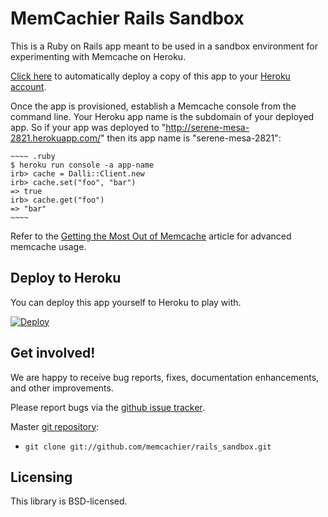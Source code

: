 # MemCachier Rails Sandbox

This is a Ruby on Rails app meant to be used in a sandbox environment
for experimenting with Memcache on Heroku.

[Click
here](http://cloner.heroku.com/apps/memcache-rails-sandbox) to
automatically deploy a copy of this app to your [Heroku
account](https://api.heroku.com/signup/devcenter-advanced-memcache).

Once the app is provisioned, establish a Memcache console from the
command line. Your Heroku app name is the subdomain of your deployed
app. So if your app was deployed to
"http://serene-mesa-2821.herokuapp.com/" then its app name is
"serene-mesa-2821":

    ~~~~ .ruby
    $ heroku run console -a app-name
    irb> cache = Dalli::Client.new
    irb> cache.set("foo", "bar")
    => true
    irb> cache.get("foo")
    => "bar"
    ~~~~

Refer to the [Getting the Most Out of
Memcache](https://devcenter.heroku.com/articles/advanced-memcache#interactive-shell)
article for advanced memcache usage.

## Deploy to Heroku

You can deploy this app yourself to Heroku to play with.

[![Deploy](https://www.herokucdn.com/deploy/button.png)](https://heroku.com/deploy)

## Get involved!

We are happy to receive bug reports, fixes, documentation
enhancements, and other improvements.

Please report bugs via the
[github issue tracker](http://github.com/memcachier/rails_sandbox/issues).

Master [git repository](http://github.com/memcachier/rails_sandbox):

* `git clone git://github.com/memcachier/rails_sandbox.git`

## Licensing

This library is BSD-licensed.

